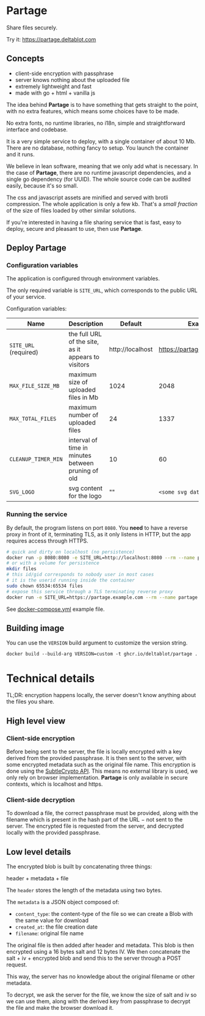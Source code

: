 # Partage

Share files securely.

Try it: https://partage.deltablot.com

## Concepts

* client-side encryption with passphrase
* server knows nothing about the uploaded file
* extremely lightweight and fast
* made with go + html + vanilla js

The idea behind **Partage** is to have something that gets straight to the point, with no extra features, which means some choices have to be made.

No extra fonts, no runtime libraries, no i18n, simple and straightforward interface and codebase.

It is a very simple service to deploy, with a single container of about 10 Mb. There are no database, nothing fancy to setup. You launch the container and it runs.

We believe in lean software, meaning that we only add what is necessary. In the case of **Partage**, there are no runtime javascript dependencies, and a single go dependency (for UUID). The whole source code can be audited easily, because it's so small.

The css and javascript assets are minified and served with brotli compression. The whole application is only a few kb. That's a *small fraction* of the size of files loaded by other similar solutions.

If you're interested in having a file sharing service that is fast, easy to deploy, secure and pleasant to use, then use **Partage**.

## Deploy Partage

### Configuration variables

The application is configured through environment variables.

The only required variable is `SITE_URL`, which corresponds to the public URL of your service.

Configuration variables:

| Name                  | Description                                         | Default             | Example                       |
|-----------------------|-----------------------------------------------------|---------------------|-------------------------------|
| `SITE_URL` (required) | the full URL of the site, as it appears to visitors | http://localhost    | https://partage.deltablot.com |
| `MAX_FILE_SIZE_MB`    | maximum size of uploaded files in Mb                | 1024                | 2048                          |
| `MAX_TOTAL_FILES`     | maximum number of uploaded files                    | 24                  | 1337                          |
| `CLEANUP_TIMER_MIN`   | interval of time in minutes between pruning of old  | 10                  | 60                            |
| `SVG_LOGO`            | svg content for the logo                            | ""                  | `<some svg data>`             |

### Running the service

By default, the program listens on port `8080`. You **need** to have a reverse proxy in front of it, terminating TLS, as it only listens in HTTP, but the app requires access through HTTPS.

~~~bash
# quick and dirty on localhost (no persistence)
docker run -p 8080:8080 -e SITE_URL=http://localhost:8080 --rm --name partage ghcr.io/delatblot/partage
# or with a volume for persistence
mkdir files
# this id/gid corresponds to nobody user in most cases
# it is the userid running inside the container
sudo chown 65534:65534 files
# expose this service through a TLS terminating reverse proxy
docker run -e SITE_URL=https://partage.example.com --rm --name partage -v $(pwd)/files:/var/partage ghcr.io/delatblot/partage
~~~

See [docker-compose.yml](./docker-compose.yml.dist) example file.

## Building image

You can use the `VERSION` build argument to customize the version string.

~~~
docker build --build-arg VERSION=custom -t ghcr.io/deltablot/partage .
~~~

# Technical details

TL;DR: encryption happens locally, the server doesn't know anything about the files you share.

## High level view

### Client-side encryption

Before being sent to the server, the file is locally encrypted with a key derived from the provided passphrase. It is then sent to the server, with some encrypted metadata such as the original file name. This encryption is done using the [SubtleCrypto API](https://developer.mozilla.org/en-US/docs/Web/API/SubtleCrypto). This means no external library is used, we only rely on browser implementation. **Partage** is only available in secure contexts, which is localhost and https.

### Client-side decryption

To download a file, the correct passphrase must be provided, along with the filename which is present in the hash part of the URL − not sent to the server. The encrypted file is requested from the server, and decrypted locally with the provided passphrase.

## Low level details

The encrypted blob is built by concatenating three things:

header + metadata + file

The `header` stores the length of the metadata using two bytes.

The `metadata` is a JSON object composed of:

- `content_type`: the content-type of the file so we can create a Blob with the same value for download
- `created_at`: the file creation date
- `filename`: original file name

The original file is then added after header and metadata. This blob is then encrypted using a 16 bytes salt and 12 bytes IV. We then concatenate the salt + iv + encrypted blob and send this to the server through a POST request.

This way, the server has no knowledge about the original filename or other metadata.

To decrypt, we ask the server for the file, we know the size of salt and iv so we can use them, along with the derived key from passphrase to decrypt the file and make the browser download it.

